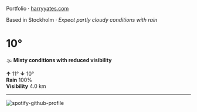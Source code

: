 Portfolio · [harryyates.com](https://harryyates.com)

<!-- WEATHER_START -->
Based in Stockholm · *Expect partly cloudy conditions with rain*

# 10°
🌫️ **Misty conditions with reduced visibility**

**↑** 11° **↓** 10°  
**Rain** 100%  
**Visibility** 4.0 km

---
<!-- WEATHER_END -->

<p align="left">
  <a>
    <img src="https://spotify-github-profile.kittinanx.com/api/view?uid=bigbello&cover_image=true&theme=natemoo-re&show_offline=true&background_color=121212&interchange=false&bar_color=53b14f&bar_color_cover=false" alt="spotify-github-profile">
  </a>
</p>